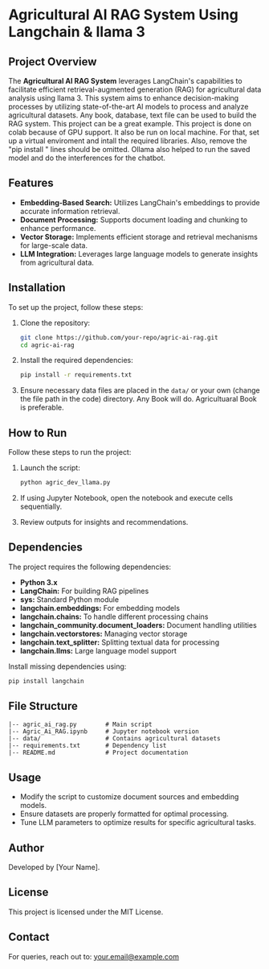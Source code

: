 # Agricultural AI RAG System Using Langchain & llama 3

## Project Overview
The **Agricultural AI RAG System** leverages LangChain's capabilities to facilitate efficient retrieval-augmented generation (RAG) for agricultural data analysis using llama 3. This system aims to enhance decision-making processes by utilizing state-of-the-art AI models to process and analyze agricultural datasets. Any book, database, text file can be used to build the RAG system. This project can be a great example. This project is done on colab because of GPU support. It also be run on local machine. For that, set up a virtual enviroment and intall the required libraries. Also, remove the "pip install <librabry>" lines should be omitted. Ollama also helped to run the saved model and do the interferences for the chatbot.

## Features
- **Embedding-Based Search:** Utilizes LangChain's embeddings to provide accurate information retrieval.
- **Document Processing:** Supports document loading and chunking to enhance performance.
- **Vector Storage:** Implements efficient storage and retrieval mechanisms for large-scale data.
- **LLM Integration:** Leverages large language models to generate insights from agricultural data.

## Installation
To set up the project, follow these steps:

1. Clone the repository:
   ```bash
   git clone https://github.com/your-repo/agric-ai-rag.git
   cd agric-ai-rag
   ```

2. Install the required dependencies:
   ```bash
   pip install -r requirements.txt
   ```

3. Ensure necessary data files are placed in the `data/` or your own (change the file path in the code) directory. Any Book will do. Agricultuaral Book is preferable.

## How to Run
Follow these steps to run the project:

1. Launch the script:
   ```bash
   python agric_dev_llama.py
   ```

2. If using Jupyter Notebook, open the notebook and execute cells sequentially.

3. Review outputs for insights and recommendations.

## Dependencies
The project requires the following dependencies:

- **Python 3.x**
- **LangChain:** For building RAG pipelines
- **sys:** Standard Python module
- **langchain.embeddings:** For embedding models
- **langchain.chains:** To handle different processing chains
- **langchain_community.document_loaders:** Document handling utilities
- **langchain.vectorstores:** Managing vector storage
- **langchain.text_splitter:** Splitting textual data for processing
- **langchain.llms:** Large language model support

Install missing dependencies using:
```bash
pip install langchain
```

## File Structure
```
|-- agric_ai_rag.py        # Main script
|-- Agric_Ai_RAG.ipynb     # Jupyter notebook version
|-- data/                  # Contains agricultural datasets
|-- requirements.txt       # Dependency list
|-- README.md              # Project documentation
```

## Usage
- Modify the script to customize document sources and embedding models.
- Ensure datasets are properly formatted for optimal processing.
- Tune LLM parameters to optimize results for specific agricultural tasks.

## Author
Developed by [Your Name].

## License
This project is licensed under the MIT License.

## Contact
For queries, reach out to: your.email@example.com

